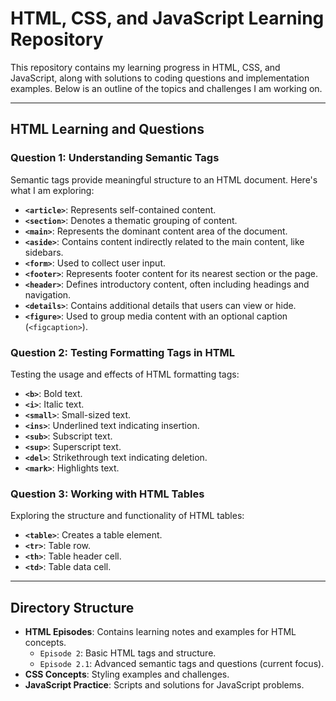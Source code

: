 # HTML, CSS, and JavaScript Learning Repository

This repository contains my learning progress in HTML, CSS, and JavaScript, along with solutions to coding questions and implementation examples. Below is an outline of the topics and challenges I am working on.

---

## **HTML Learning and Questions**

### **Question 1: Understanding Semantic Tags**
Semantic tags provide meaningful structure to an HTML document. Here's what I am exploring:
- **`<article>`**: Represents self-contained content.
- **`<section>`**: Denotes a thematic grouping of content.
- **`<main>`**: Represents the dominant content area of the document.
- **`<aside>`**: Contains content indirectly related to the main content, like sidebars.
- **`<form>`**: Used to collect user input.
- **`<footer>`**: Represents footer content for its nearest section or the page.
- **`<header>`**: Defines introductory content, often including headings and navigation.
- **`<details>`**: Contains additional details that users can view or hide.
- **`<figure>`**: Used to group media content with an optional caption (`<figcaption>`).

### **Question 2: Testing Formatting Tags in HTML**
Testing the usage and effects of HTML formatting tags:
- **`<b>`**: Bold text.
- **`<i>`**: Italic text.
- **`<small>`**: Small-sized text.
- **`<ins>`**: Underlined text indicating insertion.
- **`<sub>`**: Subscript text.
- **`<sup>`**: Superscript text.
- **`<del>`**: Strikethrough text indicating deletion.
- **`<mark>`**: Highlights text.

### **Question 3: Working with HTML Tables**
Exploring the structure and functionality of HTML tables:
- **`<table>`**: Creates a table element.
- **`<tr>`**: Table row.
- **`<th>`**: Table header cell.
- **`<td>`**: Table data cell.

---

## **Directory Structure**
- **HTML Episodes**: Contains learning notes and examples for HTML concepts.
  - `Episode 2`: Basic HTML tags and structure.
  - `Episode 2.1`: Advanced semantic tags and questions (current focus).
- **CSS Concepts**: Styling examples and challenges.
- **JavaScript Practice**: Scripts and solutions for JavaScript problems.


